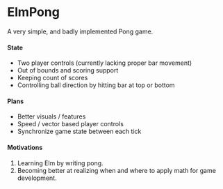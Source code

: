 # ElmPong

A very simple, and badly implemented Pong game.

#### State
* Two player controls (currently lacking proper bar movement)
* Out of bounds and scoring support
* Keeping count of scores
* Controlling ball direction by hitting bar at top or bottom 

#### Plans
* Better visuals / features
* Speed / vector based player controls
* Synchronize game state between each tick

#### Motivations
1. Learning Elm by writing pong.
2. Becoming better at realizing when and where to apply math for game development.